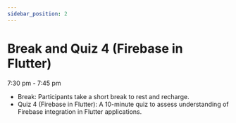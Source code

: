 ```yaml
---
sidebar_position: 2
---
```


# Break and Quiz 4 (Firebase in Flutter)

7:30 pm - 7:45 pm

- Break: Participants take a short break to rest and recharge.
- Quiz 4 (Firebase in Flutter): A 10-minute quiz to assess understanding of Firebase integration in Flutter applications.

